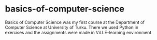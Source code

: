 # basics-of-computer-science
Basics of Computer Science was my first course at the Department of Computer Science at University of Turku. There we used Python in exercises and the assignments were made in ViLLE-learning environment.
